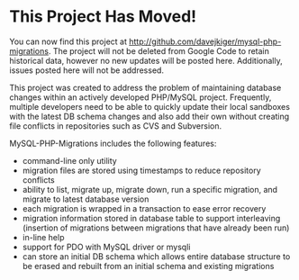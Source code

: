 # This Project Has Moved! #
You can now find this project at http://github.com/davejkiger/mysql-php-migrations.  The project will not be deleted from Google Code to retain historical data, however no new updates will be posted here.  Additionally, issues posted here will not be addressed.

This project was created to address the problem of maintaining database changes within an actively developed PHP/MySQL project.  Frequently, multiple developers need to be able to quickly update their local sandboxes with the latest DB schema changes and also add their own without creating file conflicts in repositories such as CVS and Subversion.

MySQL-PHP-Migrations includes the following features:
  * command-line only utility
  * migration files are stored using timestamps to reduce repository conflicts
  * ability to list, migrate up, migrate down, run a specific migration, and migrate to latest database version
  * each migration is wrapped in a transaction to ease error recovery
  * migration information stored in database table to support interleaving (insertion of migrations between migrations that have already been run)
  * in-line help
  * support for PDO with MySQL driver or mysqli
  * can store an initial DB schema which allows entire database structure to be erased and rebuilt from an initial schema and existing migrations